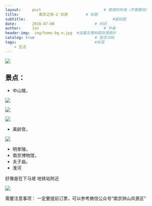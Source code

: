 ```yaml
---
layout:     post             				# 使用的布局（不需要改）
title:         南京之旅-2 日游	    # 标题 
subtitle:    					  				#副标题
date:		2018-07-08 					# 时间
author:     Ian                  			# 作者
header-img:  img/home-bg-o.jpg	#这篇文章标题背景图片
catalog: true                        	# 是否归档
tags:                              		#标签
    - 生活
---
```






![](https://tva1.sinaimg.cn/large/007S8ZIlgy1gh16cpbb8hj31400u0qv5.jpg)

## 景点：
- 中山陵，

![](https://tva1.sinaimg.cn/large/007S8ZIlgy1gh16fmn1hwj31400u0u0x.jpg)

![](https://tva1.sinaimg.cn/large/007S8ZIlgy1gh16g8ph1hj31400u0hdu.jpg)

![](https://tva1.sinaimg.cn/large/007S8ZIlgy1gh16gj4nchj31400u0b29.jpg)

- 美龄宫，

![](https://tva1.sinaimg.cn/large/007S8ZIlgy1gh16gu0vs0j31400u0kjl.jpg)


- 明孝陵，
- 南京博物馆，
- 夫子庙，
- 淮河

好像是在下马坡 地铁站附近


![](https://tva1.sinaimg.cn/large/007S8ZIlgy1gh16i95qkrj30n01ds7eo.jpg)

需要注意事项：  一定要提前订票，可以参考微信公众号“南京钟山风景区”













